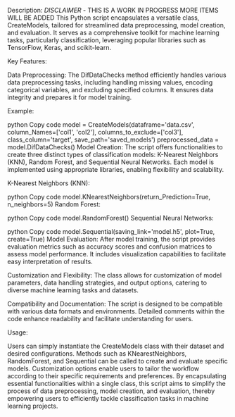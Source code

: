 Description:
*DISCLAIMER* - THIS IS A WORK IN PROGRESS MORE ITEMS WILL BE ADDED 
This Python script encapsulates a versatile class, CreateModels, tailored for streamlined data preprocessing, model creation, and evaluation. It serves as a comprehensive toolkit for machine learning tasks, particularly classification, leveraging popular libraries such as TensorFlow, Keras, and scikit-learn.

Key Features:

Data Preprocessing: The DifDataChecks method efficiently handles various data preprocessing tasks, including handling missing values, encoding categorical variables, and excluding specified columns. It ensures data integrity and prepares it for model training.

Example:

python
Copy code
model = CreateModels(dataframe='data.csv', column_Names=['col1', 'col2'], columns_to_exclude=['col3'], class_column='target', save_path='saved_models')
preprocessed_data = model.DifDataChecks()
Model Creation: The script offers functionalities to create three distinct types of classification models: K-Nearest Neighbors (KNN), Random Forest, and Sequential Neural Networks. Each model is implemented using appropriate libraries, enabling flexibility and scalability.

K-Nearest Neighbors (KNN):

python
Copy code
model.KNearestNeighbors(return_Prediction=True, n_neighbors=5)
Random Forest:

python
Copy code
model.RandomForest()
Sequential Neural Networks:

python
Copy code
model.Sequential(saving_link='model.h5', plot=True, create=True)
Model Evaluation: After model training, the script provides evaluation metrics such as accuracy scores and confusion matrices to assess model performance. It includes visualization capabilities to facilitate easy interpretation of results.

Customization and Flexibility: The class allows for customization of model parameters, data handling strategies, and output options, catering to diverse machine learning tasks and datasets.

Compatibility and Documentation: The script is designed to be compatible with various data formats and environments. Detailed comments within the code enhance readability and facilitate understanding for users.

Usage:

Users can simply instantiate the CreateModels class with their dataset and desired configurations.
Methods such as KNearestNeighbors, RandomForest, and Sequential can be called to create and evaluate specific models.
Customization options enable users to tailor the workflow according to their specific requirements and preferences.
By encapsulating essential functionalities within a single class, this script aims to simplify the process of data preprocessing, model creation, and evaluation, thereby empowering users to efficiently tackle classification tasks in machine learning projects.
